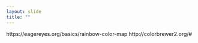 ```yaml
---
layout: slide
title: ""
---
```


<section data-background-image="assets/images/Slide15.png" data-background-size="90%" data-background-position="center"></section>

<section markdown="1">  
https://eagereyes.org/basics/rainbow-color-map
http://colorbrewer2.org/#
</section>